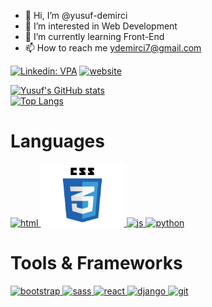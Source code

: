 - 👋 Hi, I’m @yusuf-demirci
- 👀 I’m interested in Web Development
- 🌱 I’m currently learning Front-End
- 📫 How to reach me ydemirci7@gmail.com


[![Linkedin: VPA](https://img.shields.io/badge/linkedin-%230077B5.svg?&style=for-the-badge&logo=linkedin&logoColor=white)](https://www.linkedin.com/in/yusufdemircii/)
[![website](https://img.shields.io/badge/gmail-f1f2f6.svg?&style=for-the-badge&logo=gmail&logoColor=red)](mailto:ydemirci7@gmail.com)

[![Yusuf's GitHub stats](https://github-readme-stats.vercel.app/api?username=yusuf-demirci)](https://github.com/yusuf-demirci/github-readme-stats)
<br/>
[![Top Langs](https://github-readme-stats.vercel.app/api/top-langs/?username=yusuf-demirci)](https://github.com/yusuf-demirci/github-readme-stats)

# Languages

<a href="#" target="_blank"> <img src="https://img.favpng.com/4/23/21/responsive-web-design-html-computer-icons-css3-world-wide-web-consortium-png-favpng-N5Cgzsntj8KuEqXAzrfGCnF2X.jpg" alt="html" height="100"/> </a>
<a href="#" target="_blank"> <img src="./images/css3-logo.png" alt="css" height="100"/> </a>
<a href="#" target="_blank"> <img src="https://cdn.icon-icons.com/icons2/2108/PNG/512/javascript_icon_130900.png" alt="js" height="100"/> </a>
<a href="#" target="_blank"> <img src="https://www.python.org/static/img/python-logo.png" alt="python" height="100"/> </a>

# Tools & Frameworks

<a href="#" target="_blank"> <img src="https://cdn.icon-icons.com/icons2/2415/PNG/512/bootstrap_plain_wordmark_logo_icon_146620.png" alt="bootstrap" height="100"/> </a>
<a href="#" target="_blank"> <img src="https://www.logolynx.com/images/logolynx/79/7939e83c919fd6e10c8b92b9d3460f6b.png" alt="sass" height="100"/> </a> 
<a href="#" target="_blank"> <img src="https://cdn.icon-icons.com/icons2/2415/PNG/512/react_original_wordmark_logo_icon_146375.png" alt="react" height="100"/> </a>
<a href="#" target="_blank"> <img src="https://www.djangoproject.com/m/img/logos/django-logo-negative.png" alt="django" height="100"/> </a>
<a href="#" target="_blank"> <img src="https://www.vectorlogo.zone/logos/git-scm/git-scm-icon.svg" alt="git" height="100"/> </a> 


<!---
Yusuf-D/Yusuf-D is a ✨ special ✨ repository because its `README.md` (this file) appears on your GitHub profile.
You can click the Preview link to take a look at your changes.
--->
